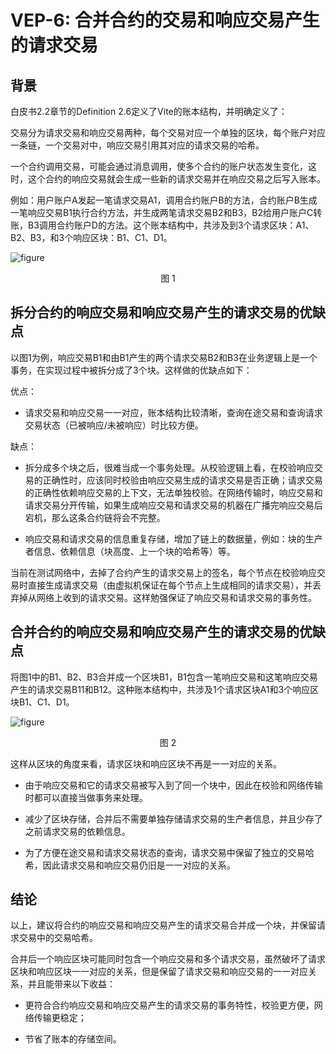 # VEP-6: 合并合约的交易和响应交易产生的请求交易

## 背景

白皮书2.2章节的Definition 2.6定义了Vite的账本结构，并明确定义了：

交易分为请求交易和响应交易两种，每个交易对应一个单独的区块，每个账户对应一条链，一个交易对中，响应交易引用其对应的请求交易的哈希。

一个合约调用交易，可能会通过消息调用，使多个合约的账户状态发生变化，这时，这个合约的响应交易就会生成一些新的请求交易并在响应交易之后写入账本。

例如：用户账户A发起一笔请求交易A1，调用合约账户B的方法，合约账户B生成一笔响应交易B1执行合约方法，并生成两笔请求交易B2和B3，B2给用户账户C转账，B3调用合约账户D的方法。这个账本结构中，共涉及到3个请求区块：A1、B2、B3，和3个响应区块：B1、C1、D1。

![figure](~/images/vep6-no-merge.png)<div align="center">图 1</div>

## 拆分合约的响应交易和响应交易产生的请求交易的优缺点

以图1为例，响应交易B1和由B1产生的两个请求交易B2和B3在业务逻辑上是一个事务，在实现过程中被拆分成了3个块。这样做的优缺点如下：

优点：

* 请求交易和响应交易一一对应，账本结构比较清晰，查询在途交易和查询请求交易状态（已被响应/未被响应）时比较方便。

缺点：

* 拆分成多个块之后，很难当成一个事务处理。从校验逻辑上看，在校验响应交易的正确性时，应该同时校验由响应交易生成的请求交易是否正确；请求交易的正确性依赖响应交易的上下文，无法单独校验。在网络传输时，响应交易和请求交易分开传输，如果生成响应交易和请求交易的机器在广播完响应交易后宕机，那么这条合约链将会不完整。

* 响应交易和请求交易的信息重复存储，增加了链上的数据量，例如：块的生产者信息、依赖信息（块高度、上一个块的哈希等）等。

当前在测试网络中，去掉了合约产生的请求交易上的签名，每个节点在校验响应交易时直接生成请求交易（由虚拟机保证在每个节点上生成相同的请求交易），并丢弃掉从网络上收到的请求交易。这样勉强保证了响应交易和请求交易的事务性。

## 合并合约的响应交易和响应交易产生的请求交易的优缺点

将图1中的B1、B2、B3合并成一个区块B1，B1包含一笔响应交易和这笔响应交易产生的请求交易B11和B12。这种账本结构中，共涉及1个请求区块A1和3个响应区块B1、C1、D1。

![figure](~/images/vep6-merge.png)<div align="center">图 2</div>

这样从区块的角度来看，请求区块和响应区块不再是一一对应的关系。

* 由于响应交易和它的请求交易被写入到了同一个块中，因此在校验和网络传输时都可以直接当做事务来处理。

* 减少了区块存储，合并后不需要单独存储请求交易的生产者信息，并且少存了之前请求交易的依赖信息。

* 为了方便在途交易和请求交易状态的查询，请求交易中保留了独立的交易哈希，因此请求交易和响应交易仍旧是一一对应的关系。

## 结论

以上，建议将合约的响应交易和响应交易产生的请求交易合并成一个块，并保留请求交易中的交易哈希。

合并后一个响应区块可能同时包含一个响应交易和多个请求交易，虽然破坏了请求区块和响应区块一一对应的关系，但是保留了请求交易和响应交易的一一对应关系，并且能带来以下收益：

* 更符合合约响应交易和响应交易产生的请求交易的事务特性，校验更方便，网络传输更稳定；

* 节省了账本的存储空间。
